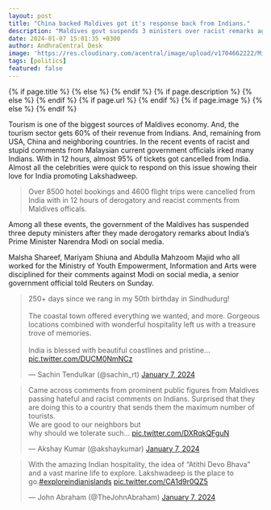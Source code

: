 ```yaml
---
layout: post
title: "China backed Maldives got it's response back from Indians."
description: "Maldives govt suspends 3 ministers over racist remarks against PM Modi for Lakshadweep post"
date: 2024-01-07 15:01:35 +0300
author: AndhraCentral Desk
image: 'https://res.cloudinary.com/acentral/image/upload/v1704662222/Misc/maldivespres.png'
tags: [politics]
featured: false
---
```


<meta content="{{ site.title }}" property="og:site_name">
{% if page.title %}
  <meta content="{{ page.title }}" property="og:title">
{% else %}
  <meta content="{{ site.title }}" property="og:title">
{% endif %}
{% if page.description %}
  <meta content="{{ page.description }}" property="og:description">
{% else %}
  <meta content="{{ site.description }}" property="og:description">
{% endif %}
{% if page.url %}
  <meta content="{{ site.url }}{{ page.url }}" property="og:url">
{% endif %}
{% if page.image %}
  <meta content="https://res.cloudinary.com/acentral/image/upload/v1704662222/Misc/maldivespres.png" property="og:image">
{% else %}
  <meta content="{{ site.url }}/images/og.png" property="og:image">
{% endif %}

Tourism is one of the biggest sources of Maldives economy. And, the tourism sector gets 60% of their revenue from Indians. And, remaining from USA, China and neighboring countries. In the recent events of racist and stupid comments from Malaysian current government officials irked many Indians. With in 12 hours, almost 95% of tickets got cancelled from India. Almost all the celebrities were quick to respond on this issue showing their love for India promoting Lakshadweep. 

> Over 8500 hotel bookings and 4600 flight trips were cancelled from India with in 12 hours of derogatory and reacist comments from Maldives officals.

Among all these events, the government of the Maldives has suspended three deputy ministers after they made derogatory remarks about India’s Prime Minister Narendra Modi on social media.

Malsha Shareef, Mariyam Shiuna and Abdulla Mahzoom Majid who all worked for the Ministry of Youth Empowerment, Information and Arts were disciplined for their comments against Modi on social media, a senior government official told Reuters on Sunday.

<blockquote class="twitter-tweet"><p lang="en" dir="ltr">250+ days since we rang in my 50th birthday in Sindhudurg! <br><br>The coastal town offered everything we wanted, and more. Gorgeous locations combined with wonderful hospitality left us with a treasure trove of memories.<br><br>India is blessed with beautiful coastlines and pristine… <a href="https://t.co/DUCM0NmNCz">pic.twitter.com/DUCM0NmNCz</a></p>&mdash; Sachin Tendulkar (@sachin_rt) <a href="https://twitter.com/sachin_rt/status/1743906663634252145?ref_src=twsrc%5Etfw">January 7, 2024</a></blockquote> <script async src="https://platform.twitter.com/widgets.js" charset="utf-8"></script>

<blockquote class="twitter-tweet"><p lang="en" dir="ltr">Came across comments from prominent public figures from Maldives passing hateful and racist comments on Indians. Surprised that they are doing this to a country that sends them the maximum number of tourists. <br>We are good to our neighbors but <br>why should we tolerate such… <a href="https://t.co/DXRqkQFguN">pic.twitter.com/DXRqkQFguN</a></p>&mdash; Akshay Kumar (@akshaykumar) <a href="https://twitter.com/akshaykumar/status/1743910499274924419?ref_src=twsrc%5Etfw">January 7, 2024</a></blockquote> <script async src="https://platform.twitter.com/widgets.js" charset="utf-8"></script>

<blockquote class="twitter-tweet"><p lang="en" dir="ltr">With the amazing Indian hospitality, the idea of “Atithi Devo Bhava” and a vast marine life to explore. Lakshwadeep is the place to go.<a href="https://twitter.com/hashtag/exploreindianislands?src=hash&amp;ref_src=twsrc%5Etfw">#exploreindianislands</a> <a href="https://t.co/CA1d9r0QZ5">pic.twitter.com/CA1d9r0QZ5</a></p>&mdash; John Abraham (@TheJohnAbraham) <a href="https://twitter.com/TheJohnAbraham/status/1743894445177868758?ref_src=twsrc%5Etfw">January 7, 2024</a></blockquote> <script async src="https://platform.twitter.com/widgets.js" charset="utf-8"></script>